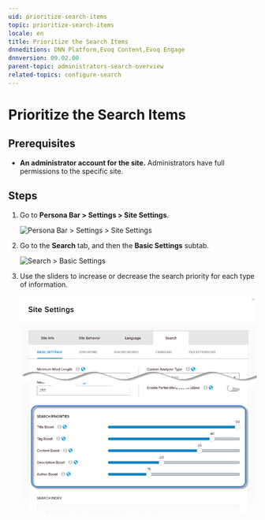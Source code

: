 ```yaml
---
uid: prioritize-search-items
topic: prioritize-search-items
locale: en
title: Prioritize the Search Items
dnneditions: DNN Platform,Evoq Content,Evoq Engage
dnnversion: 09.02.00
parent-topic: administrators-search-overview
related-topics: configure-search
---
```


# Prioritize the Search Items

## Prerequisites

*   **An administrator account for the site.** Administrators have full permissions to the specific site.

## Steps

1.  Go to **Persona Bar \> Settings \> Site Settings**.
    
    ![Persona Bar > Settings > Site Settings](/images/scr-pbar-host-Settings-E91.png)

2.  Go to the **Search** tab, and then the **Basic Settings** subtab.
    
    ![Search > Basic Settings](/images/scr-pbtabs-host-Settings-SiteSettings-Search-BasicSettings-E90.png)
    
3.  Use the sliders to increase or decrease the search priority for each type of information.
    
      
    
    ![](/images/scr-SiteSettings-Search-BasicSettings-priorities-E90.png)